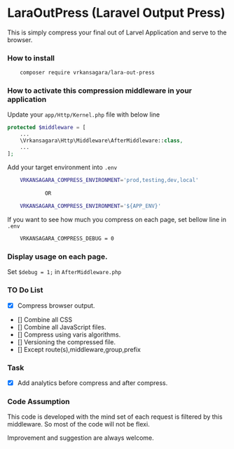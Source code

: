 # LaraOutPress (Laravel Output Press)
This is simply compress your final out of Larvel Application and serve to the browser.

### How to install

~~~bash
	composer require vrkansagara/lara-out-press
~~~

### How to activate this compression middleware in your application

Update your `app/Http/Kernel.php` file with below line

~~~php
protected $middleware = [
    ...
    \Vrkansagara\Http\Middleware\AfterMiddleware::class,
    ...
];
~~~

Add your target environment into `.env`
~~~bash
    VRKANSAGARA_COMPRESS_ENVIRONMENT='prod,testing,dev,local'
    
            OR
            
    VRKANSAGARA_COMPRESS_ENVIRONMENT='${APP_ENV}'
~~~


If you want to see how much you compress on each page, set bellow line in `.env`

~~~bash
    VRKANSAGARA_COMPRESS_DEBUG = 0
~~~


### Display usage on each page.

Set ` $debug = 1; ` in ` AfterMiddleware.php `


### TO Do List

- [x] Compress browser output.
- [] Combine all CSS
- [] Combine all JavaScript files.
- [] Compress using varis algorithms.
- [] Versioning the compressed file.
- [] Except route(s),middleware,group,prefix

### Task

- [x] Add analytics before compress and after compress.

### Code Assumption
This code is developed with the mind set of each request is filtered by this middleware. So most of the code will not be flexi.

Improvement and suggestion are always welcome. 
